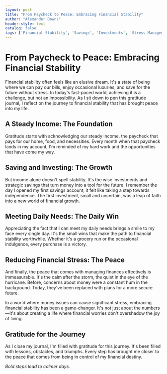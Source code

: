 ```yaml
---
layout: post
title: "From Paycheck to Peace: Embracing Financial Stability"
author: "Alexander Downs"
header-style: text
catalog: false
tags: ['Financial Stability', 'Savings', 'Investments', 'Stress Management', 'Peace of Mind', 'Budgeting', 'Financial Planning']
---
```


# From Paycheck to Peace: Embracing Financial Stability

Financial stability often feels like an elusive dream. It's a state of being where we can pay our bills, enjoy occasional luxuries, and save for the future without stress. In today's fast-paced world, achieving it is a challenge, but not an impossibility. As I sit down to pen this gratitude journal, I reflect on the journey to financial stability that has brought peace into my life.

## A Steady Income: The Foundation

Gratitude starts with acknowledging our steady income, the paycheck that pays for our home, food, and necessities. Every month when that paycheck lands in my account, I'm reminded of my hard work and the opportunities that have come my way.

## Saving and Investing: The Growth

But income alone doesn't spell stability. It's the wise investments and strategic savings that turn money into a tool for the future. I remember the day I opened my first savings account; it felt like taking a step towards independence. The first investment, small and uncertain, was a leap of faith into a new world of financial growth.

## Meeting Daily Needs: The Daily Win

Appreciating the fact that I can meet my daily needs brings a smile to my face every single day. It's the small wins that make the path to financial stability worthwhile. Whether it's a grocery run or the occasional indulgence, every purchase is a victory.

## Reducing Financial Stress: The Peace

And finally, the peace that comes with managing finances effectively is immeasurable. It's the calm after the storm, the quiet in the eye of the hurricane. Before, concerns about money were a constant hum in the background. Today, they've been replaced with plans for a more secure future.

In a world where money issues can cause significant stress, embracing financial stability has been a game-changer. It's not just about the numbers—it's about creating a life where financial worries don't overshadow the joy of living.

## Gratitude for the Journey

As I close my journal, I'm filled with gratitude for this journey. It's been filled with lessons, obstacles, and triumphs. Every step has brought me closer to the peace that comes from being in control of my financial destiny.

_Bold steps lead to calmer days._
